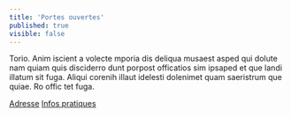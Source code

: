 ```yaml
---
title: 'Portes ouvertes'
published: true
visible: false
---
```


Torio. Anim iscient a volecte mporia dis deliqua musaest asped qui dolute nam quiam quis disciderro dunt porpost officatios sim ipsaped et que landi illatum sit fuga. 
Aliqui corenih illaut idelesti dolenimet quam saeristrum que quiae. Ro offic tet fuga.

[Adresse](http://google.fr) 
[Infos pratiques](http://google.fr)